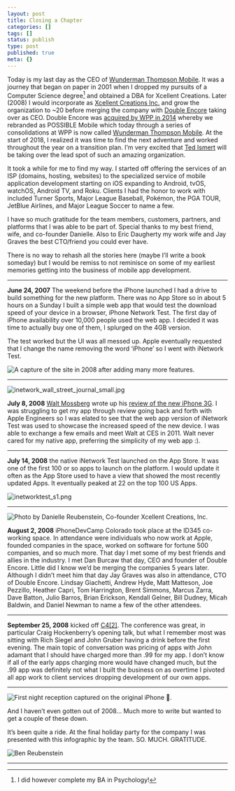 ```yaml
---
layout: post
title: Closing a Chapter
categories: []
tags: []
status: publish
type: post
published: true
meta: {}
---
```


Today is my last day as the CEO of [Wunderman Thompson Mobile](http://www.wundermanthompsonmobile.com). It was a journey that began on paper in 2001 when I dropped my pursuits of a Computer Science degree[^1] and obtained a DBA for Xcellent Creations. Later (2008) I would incorporate as [Xcellent Creations Inc.](http://history.xcellentcreations.com/2008/01/24/xcellent-creations-inc/) and grow the organization to ~20 before merging the company with [Double Encore](https://wundermanthompsonmobile.com/double-encore-accelerates-growth-announces-merger-with-xcellent-creations-inc-to-create-mobile-powerhouse/) taking over as CEO. Double Encore was [acquired by WPP in 2014](https://www.denverpost.com/2014/08/07/denver-mobile-app-shop-double-encore-acquired-by-subsidiary-of-londons-wpp/) whereby we rebranded as POSSIBLE Mobile which today through a series of consolidations at WPP is now called [Wunderman Thompson Mobile](https://wundermanthompsonmobile.com/2019/07/introducing-wunderman-thompson-mobile/). At the start of 2018, I realized it was time to find the next adventure and worked throughout the year on a transition plan. I’m very excited that [Ted Ismert](https://lbbonline.com/news/wunderman-thomson-mobile-announces-new-president/) will be taking over the lead spot of such an amazing organization.

It took a while for me to find my way. I started off offering the services of an ISP (domains, hosting, websites) to the specialized service of mobile application development starting on iOS expanding to Android, tvOS, watchOS, Android TV, and Roku. Clients I had the honor to work with included Turner Sports, Major League Baseball, Pokémon, the PGA TOUR, JetBlue Airlines, and Major League Soccer to name a few.

I have so much gratitude for the team members, customers, partners, and platforms that I was able to be part of. Special thanks to my best friend, wife, and co-founder Danielle. Also to Eric Daugherty my work wife and Jay Graves the best CTO/friend you could ever have.

There is no way to rehash all the stories here (maybe I’ll write a book someday) but I would be remiss to not reminisce on some of my earliest memories getting into the business of mobile app development.

---

**June 24, 2007** The weekend before the iPhone launched I had a drive to build something for the new platform. There was no App Store so in about 5 hours on a Sunday I built a simple web app that would test the download speed of your device in a browser, iPhone Network Test. The first day of iPhone availability over 10,000 people used the web app. I decided it was time to actually buy one of them, I splurged on the 4GB version.

The test worked but the UI was all messed up. Apple eventually requested that I change the name removing the word ‘iPhone’ so I went with iNetwork Test.

![A capture of the site in 2008 after adding many more features.](https://images.squarespace-cdn.com/content/v1/50272aa4e4b0b1e5ca88eed8/1577823683737-AFS87BR30SWD7MJB5CH3/inetwork.png)

---

![inetwork_wall_street_journal_small.jpg](https://images.squarespace-cdn.com/content/v1/50272aa4e4b0b1e5ca88eed8/1577815705315-OHD82KXRY7F1OD795O7R/inetwork_wall_street_journal_small.jpg)

**July 8, 2008** [Walt Mossberg](https://twitter.com/waltmossberg) wrote up his [review of the new iPhone 3G](https://www.wsj.com/articles/SB121555740704037313). I was struggling to get my app through review going back and forth with Apple Engineers so I was elated to see that the web app version of iNetwork Test was used to showcase the increased speed of the new device. I was able to exchange a few emails and meet Walt at CES in 2011. Walt never cared for my native app, preferring the simplicity of my web app :).

---

**July 14, 2008** the native iNetwork Test launched on the App Store. It was one of the first 100 or so apps to launch on the platform. I would update it often as the App Store used to have a view that showed the most recently updated Apps. It eventually peaked at 22 on the top 100 US Apps.

![inetworktest_s1.png](https://images.squarespace-cdn.com/content/v1/50272aa4e4b0b1e5ca88eed8/1577817125964-D7X6KBUEW7HCCFKGOB8S/inetworktest_s1.png "inetworktest_s1.png")

---

![Photo by Danielle Reubenstein, Co-founder Xcellent Creations, Inc.](https://images.squarespace-cdn.com/content/v1/50272aa4e4b0b1e5ca88eed8/1577827454015-57DAS7YG0VIQCF5N8WFD/DSC_0049.jpeg "Photo by Danielle Reubenstein, Co-founder Xcellent Creations, Inc.")

**August 2, 2008** iPhoneDevCamp Colorado took place at the ID345 co-working space. In attendance were individuals who now work at Apple, founded companies in the space, worked on software for fortune 500 companies, and so much more. That day I met some of my best friends and allies in the industry. I met Dan Burcaw that day, CEO and founder of Double Encore. Little did I know we’d be merging the companies 5 years later. Although I didn’t meet him that day Jay Graves was also in attendance, CTO of Double Encore. Lindsay Giachetti, Andrew Hyde, Matt Matteson, Joe Pezzillo, Heather Capri, Tom Harrington, Brent Simmons, Marcus Zarra, Dave Batton, Julio Barros, Brian Erickson, Kendall Gelner, Bill Dudney, Micah Baldwin, and Daniel Newman to name a few of the other attendees.

---

**September 25, 2008** kicked off [C4[2]](https://en.wikipedia.org/wiki/C4_(conference)). The conference was great, in particular Craig Hockenberry’s opening talk, but what I remember most was sitting with Rich Siegel and John Gruber having a drink before the first evening. The main topic of conversation was pricing of apps with John adamant that I should have charged more than .99 for my app. I don’t know if all of the early apps charging more would have changed much, but the .99 app was definitely not what I built the business on as overtime I pivoted all app work to client services dropping development of our own apps.

---

![First night reception captured on the original iPhone 😬.](https://images.squarespace-cdn.com/content/v1/50272aa4e4b0b1e5ca88eed8/1577826919587-0UQH9VG9063O9CBVCZRH/IMG_0453.jpeg "First night reception captured on the original iPhone 😬.")

And I haven’t even gotten out of 2008… Much more to write but wanted to get a couple of these down.

It’s been quite a ride. At the final holiday party for the company I was presented with this infographic by the team. SO. MUCH. GRATITUDE.

![Ben Reubenstein](https://images.squarespace-cdn.com/content/v1/50272aa4e4b0b1e5ca88eed8/1577143937045-CK413HGTJT1W7NSAH22T/Ben+Reubenstein "Ben Reubenstein")




---

[^1]: I did however complete my BA in Psychology!


